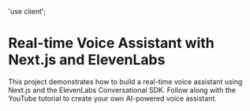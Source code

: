 'use client';

# Real-time Voice Assistant with Next.js and ElevenLabs

This project demonstrates how to build a real-time voice assistant using Next.js and the ElevenLabs Conversational SDK. Follow along with the YouTube tutorial to create your own AI-powered voice assistant.
